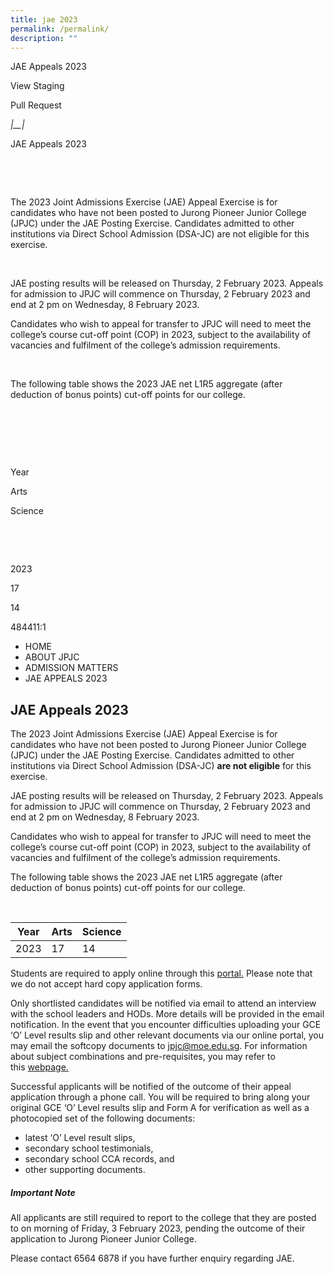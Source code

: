 ```yaml
---
title: jae 2023
permalink: /permalink/
description: ""
---
```

JAE Appeals 2023

View Staging

Pull Request

_|__|_

<div>

JAE Appeals 2023

​

​

The 2023 Joint Admissions Exercise (JAE) Appeal Exercise is for candidates who have not been posted to Jurong Pioneer Junior College (JPJC) under the JAE Posting Exercise. Candidates admitted to other institutions via Direct School Admission (DSA\-JC)  are not eligible for this exercise.

​

JAE posting results will be released on Thursday, 2 February 2023. Appeals for admission to JPJC will commence on Thursday, 2 February 2023 and end at 2 pm on Wednesday, 8 February 2023.

Candidates who wish to appeal for transfer to JPJC will need to meet the college’s course cut-off point (COP) in 2023, subject to the availability of vacancies and fulfilment of the college’s admission requirements.

​

The following table shows the 2023 JAE net L1R5 aggregate (after deduction of bonus points) cut-off points for our college.

​

&nbsp;

&nbsp;

Year&nbsp;

Arts&nbsp;

Science&nbsp;

&nbsp;

&nbsp;

2023&nbsp;

17&nbsp;

14&nbsp;



484411:1

*   HOME
*   ABOUT JPJC
*   ADMISSION MATTERS
*   JAE APPEALS 2023


JAE Appeals 2023
----------------

The 2023 Joint Admissions Exercise (JAE) Appeal Exercise is for candidates who have not been posted to Jurong Pioneer Junior College (JPJC) under the JAE Posting Exercise. Candidates admitted to other institutions via Direct School Admission (DSA-JC)&nbsp;**are not eligible**&nbsp;for this exercise.

JAE posting results will be released on Thursday, 2 February 2023. Appeals for admission to JPJC will commence on Thursday, 2 February 2023 and end at 2 pm on Wednesday, 8 February 2023.

Candidates who wish to appeal for transfer to JPJC will need to meet the college’s course cut-off point (COP) in 2023, subject to the availability of vacancies and fulfilment of the college’s admission requirements.

The following table shows the 2023 JAE net L1R5 aggregate (after deduction of bonus points) cut-off points for our college.

&nbsp; &nbsp; &nbsp; &nbsp; &nbsp; &nbsp; &nbsp; &nbsp; &nbsp; &nbsp;

| Year | Arts | Science |
| --- | --- | --- |
| 2023 | 17 | 14 |

Students are required to apply online through this&nbsp;[portal.](http://jae.jpjc.edu.sg/)&nbsp;Please note that we do not accept hard copy application forms.

Only shortlisted candidates will be notified via email to attend an interview with the school leaders and HODs. More details will be provided in the email notification. In the event that you encounter difficulties uploading your GCE ‘O’ Level results slip and other relevant documents via our online portal, you may email the softcopy documents to&nbsp;[jpjc@moe.edu.sg](mailto:%20jpjc@moe.edu.sg). For information about subject combinations and pre-requisites, you may refer to this&nbsp;[webpage.](https://www.jpjc.moe.edu.sg/about/subject-combination/)

Successful applicants will be notified of the outcome of their appeal application through a phone call. You will be required to bring along your original GCE ‘O’ Level results slip and Form A for verification as well as a photocopied set of the following documents:

*   latest ‘O’ Level result slips,
*   secondary school testimonials,
*   secondary school CCA records, and
*   other supporting documents.

##### Important Note

All applicants are still required to report to the college that they are posted to on morning of Friday, 3 February 2023, pending the outcome of their application to Jurong Pioneer Junior College.

Please contact 6564 6878 if you have further enquiry regarding JAE.
</div>